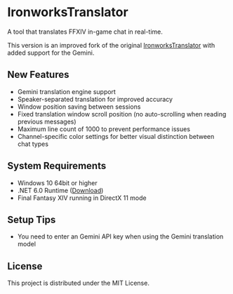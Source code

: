 # IronworksTranslator

A tool that translates FFXIV in-game chat in real-time.

This version is an improved fork of the original [IronworksTranslator](https://github.com/sappho192/IronworksTranslator) with added support for the Gemini.

## New Features
- Gemini translation engine support
- Speaker-separated translation for improved accuracy
- Window position saving between sessions
- Fixed translation window scroll position (no auto-scrolling when reading previous messages)
- Maximum line count of 1000 to prevent performance issues
- Channel-specific color settings for better visual distinction between chat types

## System Requirements
- Windows 10 64bit or higher
- .NET 6.0 Runtime ([Download](https://dotnet.microsoft.com/en-us/download/dotnet/6.0/runtime))
- Final Fantasy XIV running in DirectX 11 mode

## Setup Tips
- You need to enter an Gemini API key when using the Gemini translation model

## License
This project is distributed under the MIT License.
